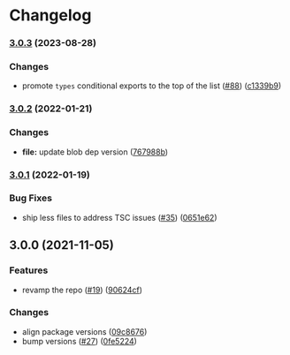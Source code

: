 # Changelog

### [3.0.3](https://www.github.com/web-std/io/compare/file-v3.0.2...file-v3.0.3) (2023-08-28)


### Changes

* promote `types` conditional exports to the top of the list ([#88](https://www.github.com/web-std/io/issues/88)) ([c1339b9](https://www.github.com/web-std/io/commit/c1339b9bef4312e5efd4c5fe627b92e6c1d5c3d1))

### [3.0.2](https://www.github.com/web-std/io/compare/file-v3.0.1...file-v3.0.2) (2022-01-21)


### Changes

* **file:** update blob dep version ([767988b](https://www.github.com/web-std/io/commit/767988b9dade84ee04b8cda515c114cba8a1f659))

### [3.0.1](https://www.github.com/web-std/io/compare/file-v3.0.0...file-v3.0.1) (2022-01-19)


### Bug Fixes

* ship less files to address TSC issues ([#35](https://www.github.com/web-std/io/issues/35)) ([0651e62](https://www.github.com/web-std/io/commit/0651e62ae42d17eae2db89858c9e44f3342c304c))

## 3.0.0 (2021-11-05)


### Features

* revamp the repo ([#19](https://www.github.com/web-std/io/issues/19)) ([90624cf](https://www.github.com/web-std/io/commit/90624cfd2d4253c2cbc316d092f26e77b5169f47))


### Changes

* align package versions ([09c8676](https://www.github.com/web-std/io/commit/09c8676348619313d9df24d9597cea0eb82704d2))
* bump versions ([#27](https://www.github.com/web-std/io/issues/27)) ([0fe5224](https://www.github.com/web-std/io/commit/0fe5224124e318f560dcfbd8a234d05367c9fbcb))
